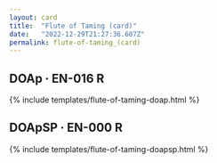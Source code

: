 ```yaml
---
layout: card
title:  "Flute of Taming (card)"
date:   "2022-12-29T21:27:36.607Z"
permalink: flute-of-taming_(card)
---
```


## DOAp &middot; EN-016 R

{% include templates/flute-of-taming-doap.html %}


## DOApSP &middot; EN-000 R

{% include templates/flute-of-taming-doapsp.html %}
